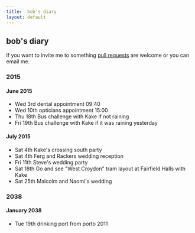 ```yaml
---
title:  bob's diary
layout: default
---
```

## bob's diary ##

If you want to invite me to something [pull requests](https://github.com/rjw1/randomness.org.uk/blob/master/diary/index.md)
are welcome or you can email me.


### 2015 ###

#### June 2015 ####

* Wed 3rd dental appointment 09:40
* Wed 10th opticians appointment 15:00
* Thu 18th Bus challenge with Kake if not raining
* Fri 19th Bus challenge with Kake if it was raining yesterday

#### July 2015 ####

* Sat 4th Kake's crossing south party
* Sat 4th Ferg and Rackers wedding reception
* Fri 11th Steve's wedding party
* Sat 18th Go and see "West Croydon" tram layout at Fairfield Halls with Kake
* Sat 25th Malcolm and Naomi's wedding

### 2038 ###

#### January 2038 ####

* Tue 19th drinking port from porto 2011

